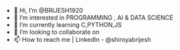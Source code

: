 - 👋 Hi, I’m @BRIJESH1920
- 👀 I’m interested in PROGRAMMING , AI & DATA SCIENCE
- 🌱 I’m currently learning C,PYTHON,JS
- 💞️ I’m looking to collaborate on 
- 📫 How to reach me | LinkedIn - @shiroyabrijesh

<!---
BRIJESH1920/BRIJESH1920 is a ✨ special ✨ repository because its `README.md` (this file) appears on your GitHub profile.
You can click the Preview link to take a look at your changes.
--->
